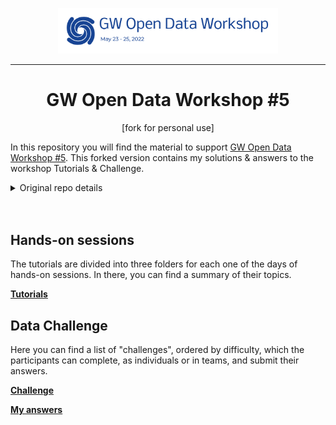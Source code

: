 <p align="middle">
<img src='share/odw-2022-logo.png' width=70%> 
</p>

***
<h1 align="center">GW Open Data Workshop #5</h1>
<p align="center">
[fork for personal use]
</p>

In this repository you will find the material to support [GW Open Data Workshop #5](https://www.gw-openscience.org/odw/odw2022). This forked version contains my solutions & answers to the workshop Tutorials & Challenge.




<details><summary>Original repo details</summary><blockquote>
<br><br>
Firstly, we recommend taking a look at the setup guide, where you can find the information to configure the workspace where you are going to execute the tutorials.

In the [Tutorials](./Tutorials/) folder, you can find the various notebooks for the three days, divided on the base of their topics. There are also some quiz that you are asked to complete at the end of each session.

Lastly, test yourself with the [GW Data Challenge](./Challenge/)!

## Software setup

At the following link, several options are presented, with the indication of their difficulty and OS dependency. Feel free to pick the one that suits best for your needs.

**[Software Setup Instructions](./setup.md)**

</blockquote></details>
<br><br>



## Hands-on sessions

The tutorials are divided into three folders for each one of the days of hands-on sessions. In there, you can find a summary of their topics. 

**[Tutorials](./Tutorials/)**

## Data Challenge

Here you can find a list of "challenges", ordered by difficulty, which the participants can complete, as individuals or in teams, and submit their answers. 

**[Challenge](./Challenge/)**

**[My answers](./Challenge/myans.md)**
